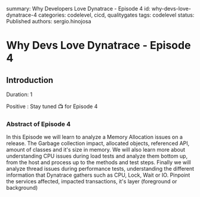 summary: Why Developers Love Dynatrace - Episode 4
id: why-devs-love-dynatrace-4
categories: codelevel, cicd, qualitygates
tags: codelevel
status: Published
authors: sergio.hinojosa

# Why Devs Love Dynatrace - Episode 4


## Introduction 
Duration: 1

Positive
: Stay tuned 📺 for Episode 4


### Abstract of Episode 4
In this Episode we will learn to analyze a Memory Allocation issues on a release. The Garbage collection impact, allocated objects, referenced API, amount of classes and it's size in memory.
We will also learn more about understanding CPU issues during load tests and analyze them bottom up, from the host and process up to the methods and test steps.
Finally we will analyze thread issues during performance tests, understanding the different information that Dynatrace gathers such as CPU, Lock, Wait or IO. Pinpoint the services affected, impacted transactions, it's layer (foreground or background) 
